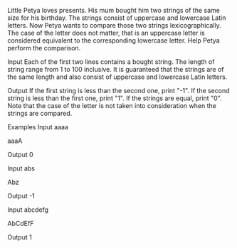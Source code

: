 
Little Petya loves presents. His mum bought him two strings of the same size for his birthday. The strings consist of uppercase and lowercase Latin letters. Now Petya wants to compare those two strings lexicographically. The case of the letter does not matter, that is an uppercase letter is considered equivalent to the corresponding lowercase letter. Help Petya perform the comparison.

Input
Each of the first two lines contains a bought string. The length of string range from 1 to 100 inclusive. It is guaranteed that the strings are of the same length and also consist of uppercase and lowercase Latin letters.

Output
If the first string is less than the second one, print "-1". If the second string is less than the first one, print "1". If the strings are equal, print "0". Note that the case of the letter is not taken into consideration when the strings are compared.

Examples
Input
aaaa

aaaA

Output
0

Input
abs

Abz

Output
-1

Input
abcdefg

AbCdEfF

Output
1

